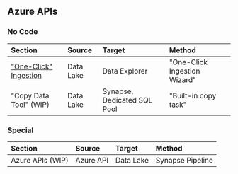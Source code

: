 ## Azure APIs

### No Code

  Section | Source | Target | Method
  :----- | :----- | :----- | :-----
  ["One-Click" Ingestion](AcquireData_NoCode_OneClickIngestion.md) | Data Lake | Data Explorer | "One-Click Ingestion Wizard"
  "Copy Data Tool" (WIP) | Data Lake | Synapse, Dedicated SQL Pool | "Built-in copy task"

### Special
  Section | Source | Target | Method
  :----- | :----- | :----- | :-----
  Azure APIs (WIP) | Azure API | Data Lake | Synapse Pipeline
